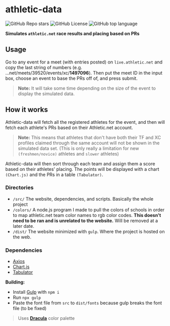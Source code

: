 # athletic-data

![GitHub Repo stars](https://img.shields.io/github/stars/nulxn/athletic-data?style=for-the-badge&labelColor=%2344475a&color=%23bd93f9)
![GitHub License](https://img.shields.io/github/license/nulxn/athletic-data?style=for-the-badge&labelColor=%2344475a&color=%23ff5555)
![GitHub top language](https://img.shields.io/github/languages/top/nulxn/athletic-data?style=for-the-badge&labelColor=%2344475a&color=%2350fa7b)

**Simulates `athletic.net` race results and placing based on PRs**

## Usage

Go to any event for a meet (with entries posted) on `live.athletic.net` and copy the last string of numbers (e.g. ...net/meets/39520/events/xc/**1497096**). Then put the meet ID in the input box, choose an event to base the PRs off of, and press submit.

> **Note:** It will take some time depending on the size of the event to display the simulated data.

## How it works

Athletic-data will fetch all the registered athletes for the event, and then will fetch each athlete's PRs based on their Athletic.net account.

> **Note:** This means that athletes that don't have both their TF and XC profiles claimed through the same account will not be shown in the simulated data set. (This is only really a limitation for new `(freshmen/novice)` athletes and `slower` athletes)

Athletic-data will then sort through each team and assign them a score based on their athletes' placing. The points will be displayed with a chart `(Chart.js)` and the PRs in a table `(Tabulator)`.

### Directories

- `/src/` The website, dependencies, and scripts. Basically the whole project
- `/colors/` A node.js program I made to pull the colors of schools in order to map athletic.net team color names to rgb color codes. **This doesn't need to be ran and is unrelated to the website.** Will be removed at a later date.
- `/dist/` The website minimized with `gulp`. Where the project is hosted on the web.

### Dependencies

- [Axios](https://github.com/axios/axios)
- [Chart.js](https://github.com/chartjs/Chart.js)
- [Tabulator](https://github.com/olifolkerd/tabulator)

**Building:**

- Install [Gulp](https://github.com/gulpjs/gulp) with `npm i`
- Run `npx gulp`
- Paste the font file from `src` to `dist/fonts` because gulp breaks the font file (to be fixed)

> Uses [**Dracula**](https://github.com/dracula/dracula-theme) color palette
